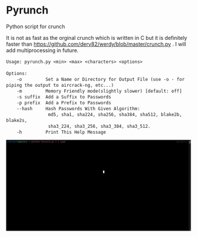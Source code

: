 # Pyrunch
Python script for crunch

It is not as fast as the orginal crunch which is written in C but it is definitely faster than https://github.com/derv82/werdy/blob/master/crunch.py .
I will add multiprocessing in future.

    Usage: pyrunch.py <min> <max> <characters> <options>

    Options:
        -o         Set a Name or Directory for Output File (use -o - for piping the output to aircrack-ng, etc...)
        -m         Memory Friendly mode(slightly slower) [default: off]
        -s suffix  Add a Suffix to Passwords
        -p prefix  Add a Prefix to Passwords
        --hash     Hash Passwords With Given Algorithm:
                    md5, sha1, sha224, sha256, sha384, sha512, blake2b, blake2s,
                    sha3_224, sha3_256, sha3_384, sha3_512.
        -h         Print This Help Message


![](gif.gif)
